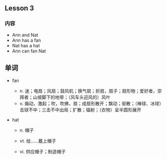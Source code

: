 ## Lesson 3

### 内容

* Ann and Nat
* Ann has a fan
* Nat has a hat
* Ann can fan Nat

## 单词

* fan
  * n. 迷；电扇；风扇；鼓风机；换气扇；折扇，扇子；扇形物；爱好者，崇拜者；山坡脚下的地带；（风车头迎风的）风叶
  * v. 煽动，激起；吹，吹拂，扇；成扇形散开；飘动；驱散；（棒球、冰球）击球不中；三击不中出局；扩散；辐射；（衣物）呈半圆形展开
* hat

  * n. 帽子

  * vt. 给……戴上帽子

  * vi. 供应帽子；制造帽子



